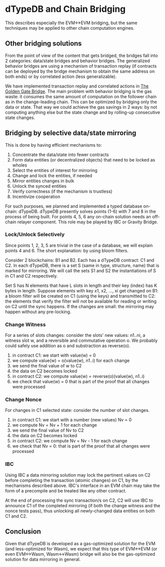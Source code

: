 # dTypeDB and Chain Bridging

This describes especially the EVM<->EVM bridging, but the same techniques may be applied to other chain computation engines.

## Other bridging solutions

From the point of view of the content that gets bridged, the bridges fall into 2 categories: data/state bridges and behavior bridges. The generalized behavior bridges are using a mechanism of transaction replay (if contracts can be deployed by the bridge mechanism to obtain the same address on both ends) or by correlated action (less generalizable).

We have implemented transaction replay and correlated actions in [The Golden Gate Bridge](https://github.com/loredanacirstea/goldengate).
The main problem with behavior bridging is the gas waste: it consumes the same amount of computation on the follower chain as in the change-leading chain. This can be optimized by bridging only the data or state. That way we could achieve the gas savings in 2 ways: by not computing anything else but the state change and by rolling-up consecutive state changes.

## Bridging by selective data/state mirroring

This is done by having efficient mechanisms to:

1. Concentrate the data/state into fewer contracts
2. Form data entities (or decentralized objects) that need to be locked as wholes
3. Select the entities of interest for mirroring
4. Change and lock the entities, if needed
5. Mirror entities changes in bulk
6. Unlock the synced entities
7. Verify correctness (if the mechanism is trustless)
8. Incentivize cooperation

For such purposes, we planned and implemented a typed database on-chain: dTypeDB.
dTypeDB presently solves points (1-6) with 7 and 8 in the process of being built.
For points 4, 5, 6 any on-chain solution needs an off-chain relayer component. This role may be played by IBC or Gravity Bridge.

### Lock/Unlock Selectively

Since points 1, 2, 3, 5 are trivial in the case of a database, we will explain points 4 and 6. The short explanation: by using bloom filters.

Consider 2 blockchains: B1 and B2. Each has a dTypeDB contract: C1 and C2. In each dTypeDB, there is a set S (same in type, structure, name) that is marked for mirroring. We will call the sets S1 and S2 the instantiations of S in C1 and C2 respectively.

Set S has N elements that have L slots in length and their key (index) has K bytes in length.
Suppose elements with key x1, x2, ..., xi get changed on B1: a bloom filter will be created on C1 (using the keys) and transmitted to C2: the elements that verify the filter will not be available for reading or writing on C2 until the sync happens. If the changes are small: the mirroring may happen without any pre-locking.

### Change Witness

For a series of slots changes: consider the slots' new values: n1..ni, a witness slot w, and a reversible and commutative operation o. We probably could safely use addition as o and substraction as reverse(o).

1. in contract C1: we start with value(w) = 0
2. we compute value(w) = o(value(w), n1..i) for each change
3. we send the final value of w to C2
4. the data on C2 becomes locked
5. in contract C2: we compute value(w) = reverse(o)(value(w), n1..i)
6. we check that value(w) = 0 that is part of the proof that all changes were processed

### Change Nonce

For changes in C1 selected state: consider the number of slot changes.

1. in contract C1: we start with a number (new values) Nv = 0
2. we compute Nv = Nv + 1 for each change
3. we send the final value of Nv to C2
4. the data on C2 becomes locked
5. in contract C2: we compute Nv = Nv - 1 for each change
6. we check that Nv = 0: that is part of the proof that all changes were processed

### IBC

Using IBC a data mirroring solution may lock the pertinent values on C2 before completing the transaction (atomic changes) on C1, by the mechanisms described above.
IBC's interface in an EVM chain may take the form of a precompile and be treated like any other contract.

At the end of processing the sync transaction/s on C2, C2 will use IBC to announce C1 of the completed mirroring (if both the change witness and the nonce tests pass), thus unlocking all newly-changed data entities on both C1 and C2.

## Conclusion

Given that dTypeDB is developed as a gas-optimized solution for the EVM (and less-optimized for Wasm), we expect that this type of EVM<->EVM (or even EVM<->Wasm, Wasm<->Wasm) bridge will also be the gas-optimized solution for data mirroring in general.

